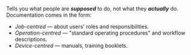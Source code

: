 Tells you what people are ***supposed*** to do, not what they ***actually*** do.
Documentation comes in the form:
- *Job-centred* — about users' roles and responsibilities.
- *Operation-centred* — "standard operating procedures" and workflow descriptions.
- *Device-centred* — manuals, training booklets.